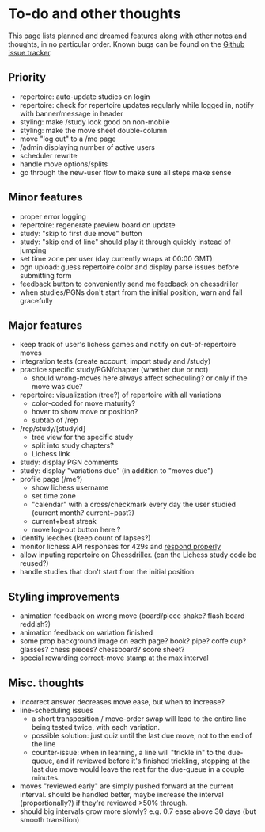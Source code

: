 # To-do and other thoughts

This page lists planned and dreamed features along with other notes and thoughts, in no particular order.
Known bugs can be found on the [Github issue tracker](https://github.com/gtim/chessdriller/issues).

## Priority

* repertoire: auto-update studies on login
* repertoire: check for repertoire updates regularly while logged in, notify with banner/message in header
* styling: make /study look good on non-mobile
* styling: make the move sheet double-column
* move "log out" to a /me page
* /admin displaying number of active users
* scheduler rewrite
* handle move options/splits
* go through the new-user flow to make sure all steps make sense

## Minor features

* proper error logging
* repertoire: regenerate preview board on update
* study: "skip to first due move" button
* study: "skip end of line" should play it through quickly instead of jumping
* set time zone per user (day currently wraps at 00:00 GMT)
* pgn upload: guess repertoire color and display parse issues before submitting form
* feedback button to conveniently send me feedback on chessdriller
* when studies/PGNs don't start from the initial position, warn and fail gracefully


## Major features

* keep track of user's lichess games and notify on out-of-repertoire moves
* integration tests (create account, import study and /study)
* practice specific study/PGN/chapter (whether due or not)
    - should wrong-moves here always affect scheduling? or only if the move was due?
* repertoire: visualization (tree?) of repertoire with all variations
    - color-coded for move maturity?
    - hover to show move or position?
    - subtab of /rep
* /rep/study/[studyId] 
    - tree view for the specific study
    - split into study chapters?
    - Lichess link 
* study: display PGN comments
* study: display "variations due" (in addition to "moves due")
* profile page (/me?)
    - show lichess username
    - set time zone
    - "calendar" with a cross/checkmark every day the user studied (current month? current+past?)
    - current+best streak
    - move log-out button here ?
* identify leeches (keep count of lapses?)
* monitor lichess API responses for 429s and [respond properly ](https://lichess.org/page/api-tips)
* allow inputing repertoire on Chessdriller. (can the Lichess study code be reused?)
* handle studies that don't start from the initial position


## Styling improvements

* animation feedback on wrong move (board/piece shake? flash board reddish?)
* animation feedback on variation finished
* some prop background image on each page? book? pipe? coffe cup? glasses? chess pieces? chessboard? score sheet?
* special rewarding correct-move stamp at the max interval


## Misc. thoughts

* incorrect answer decreases move ease, but when to increase?
* line-scheduling issues
    - a short transposition / move-order swap will lead to the entire line being tested twice, with each variation.
    - possible solution: just quiz until the last due move, not to the end of the line 
    - counter-issue: when in learning, a line will "trickle in" to the due-queue, and if reviewed before it's finished trickling, stopping at the last due move would leave the rest for the due-queue in a couple minutes.
* moves "reviewed early" are simply pushed forward at the current interval. should be handled better, maybe increase the interval (proportionally?) if they're reviewed >50% through.
* should big intervals grow more slowly? e.g. 0.7 ease above 30 days (but smooth transition)
